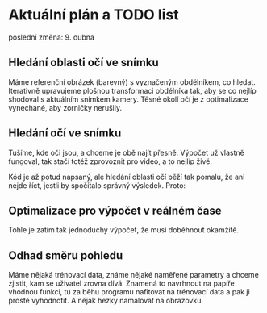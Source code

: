 # Aktuální plán a TODO list

poslední změna: 9. dubna

## Hledání oblasti očí ve snímku
Máme referenční obrázek (barevný) s vyznačeným obdélníkem, co hledat. Iterativně upravujeme plošnou transformaci obdélníka tak, aby se co nejlíp shodoval s aktuálním snímkem kamery. Těsné okolí očí je z optimalizace vynechané, aby zorničky nerušily.

## Hledání očí ve snímku
Tušíme, kde oči jsou, a chceme je obě najít přesně. Výpočet už vlastně fungoval, tak stačí totéž zprovoznit pro video, a to nejlíp živé.

Kód je až potud napsaný, ale hledání oblasti očí běží tak pomalu, že ani nejde říct, jestli by spočítalo správný výsledek. Proto:

## Optimalizace pro výpočet v reálném čase
Tohle je zatím tak jednoduchý výpočet, že musí doběhnout okamžitě.

## Odhad směru pohledu
Máme nějaká trénovací data, známe nějaké naměřené parametry a chceme zjistit, kam se uživatel zrovna dívá. Znamená to navrhnout na papíře vhodnou funkci, tu za běhu programu nafitovat na trénovací data a pak ji prostě vyhodnotit. A nějak hezky namalovat na obrazovku.

